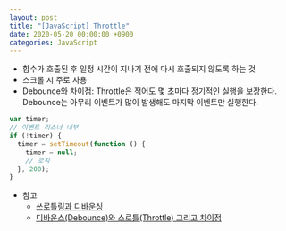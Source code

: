 ```yaml
---
layout: post
title: "[JavaScript] Throttle"
date: 2020-05-20 00:00:00 +0900
categories: JavaScript
---
```


- 함수가 호출된 후 일정 시간이 지나기 전에 다시 호출되지 않도록 하는 것
- 스크롤 시 주로 사용
- Debounce와 차이점: Throttle은 적어도 몇 초마다 정기적인 실행을 보장한다. Debounce는 아무리 이벤트가 많이 발생해도 마지막 이벤트만 실행한다.

```javascript
var timer;
// 이벤트 리스너 내부
if (!timer) {
  timer = setTimeout(function () {
    timer = null;
    // 로직
  }, 200);
}
```

- 참고
  - [쓰로틀링과 디바운싱](https://www.zerocho.com/category/JavaScript/post/59a8e9cb15ac0000182794fa)
  - [디바운스(Debounce)와 스로틀(Throttle) 그리고 차이점](https://webclub.tistory.com/607)

